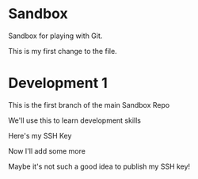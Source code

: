 Sandbox
=======

Sandbox for playing with Git.

This is my first change to the file.

Development 1
=============

This is the first branch of the main Sandbox Repo

We'll use this to learn development skills

Here's my SSH Key


Now I'll add some more

Maybe it's not such a good idea to publish my SSH key!